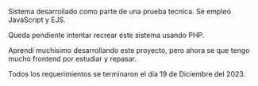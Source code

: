 Sistema desarrollado como parte de una prueba tecnica. Se empleó JavaScript y EJS.

Queda pendiente intentar recrear este sistema usando PHP.

Aprendí muchisimo desarrollando este proyecto, pero ahora se que tengo mucho frontend por estudiar y repasar.

Todos los requerimientos se terminaron el día 19 de Diciembre del 2023.
